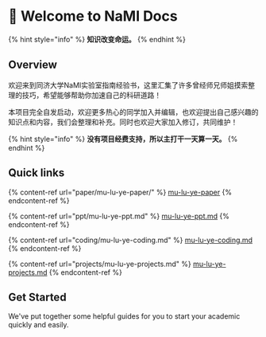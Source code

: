 # 👋 Welcome to NaMI Docs

{% hint style="info" %}
**知识改变命运。**
{% endhint %}

## Overview

欢迎来到同济大学NaMI实验室指南经验书，这里汇集了许多曾经师兄师姐摸索整理的技巧，希望能够帮助你加速自己的科研道路！

本项目完全自发启动，欢迎更多热心的同学加入并编辑，也欢迎提出自己感兴趣的知识点和内容，我们会整理和补充。同时也欢迎大家加入修订，共同维护！

{% hint style="info" %}
**没有项目经费支持，所以主打干一天算一天。**
{% endhint %}

## Quick links

{% content-ref url="paper/mu-lu-ye-paper/" %}
[mu-lu-ye-paper](paper/mu-lu-ye-paper/)
{% endcontent-ref %}

{% content-ref url="ppt/mu-lu-ye-ppt.md" %}
[mu-lu-ye-ppt.md](ppt/mu-lu-ye-ppt.md)
{% endcontent-ref %}

{% content-ref url="coding/mu-lu-ye-coding.md" %}
[mu-lu-ye-coding.md](coding/mu-lu-ye-coding.md)
{% endcontent-ref %}

{% content-ref url="projects/mu-lu-ye-projects.md" %}
[mu-lu-ye-projects.md](projects/mu-lu-ye-projects.md)
{% endcontent-ref %}

## Get Started

We've put together some helpful guides for you to start your academic quickly and easily.
